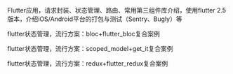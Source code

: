 Flutter应用，请求封装、状态管理、路由、常用第三组件库介绍，使用flutter 2.5版本，介绍iOS/Android平台的打包与测试（Sentry、Bugly）等



flutter状态管理，流行方案：bloc+flutter_bloc复合案例



flutter状态管理，流行方案：scoped_model+get_it复合案例



flutter状态管理，流行方案：redux+flutter_redux复合案例